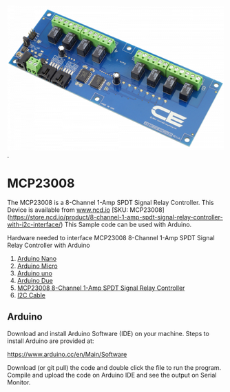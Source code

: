 
[![ MCP23008](MCP23008_I2C.png)](https://store.ncd.io/product/8-channel-1-amp-spdt-signal-relay-controller-with-i2c-interface/).

#  MCP23008
The  MCP23008 is a 8-Channel 1-Amp SPDT Signal Relay Controller.
This Device is available from www.ncd.io [SKU: MCP23008]
(https://store.ncd.io/product/8-channel-1-amp-spdt-signal-relay-controller-with-i2c-interface/)
This Sample code can be used with Arduino.

Hardware needed to interface  MCP23008 8-Channel 1-Amp SPDT Signal Relay Controller with Arduino
1. <a href="https://store.ncd.io/product/i2c-shield-for-arduino-nano/">Arduino Nano</a>
2. <a href="https://store.ncd.io/product/i2c-shield-for-arduino-micro-with-i2c-expansion-port/">Arduino Micro</a>
3. <a href="https://store.ncd.io/product/i2c-shield-for-arduino-uno/">Arduino uno</a>
4. <a href="https://store.ncd.io/product/dual-i2c-shield-for-arduino-due-with-modular-communications-interface/">Arduino Due</a>
5. <a href="https://store.ncd.io/product/8-channel-1-amp-spdt-signal-relay-controller-with-i2c-interface/">MCP23008 8-Channel 1-Amp SPDT Signal Relay Controller</a> 
6. <a href="https://store.ncd.io/product/i%C2%B2c-cable/">I2C Cable</a>

## Arduino
Download and install Arduino Software (IDE) on your machine. Steps to install Arduino are provided at:

https://www.arduino.cc/en/Main/Software

Download (or git pull) the code and double click the file to run the program.
Compile and upload the code on Arduino IDE and see the output on Serial Monitor.
